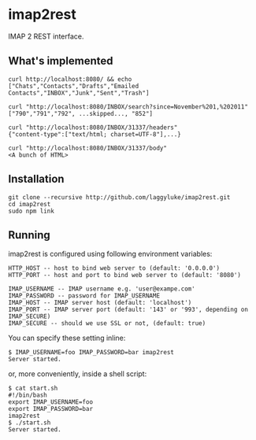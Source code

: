 imap2rest
=========

IMAP 2 REST interface.

What's implemented
------------------

    curl http://localhost:8080/ && echo
    ["Chats","Contacts","Drafts","Emailed Contacts","INBOX","Junk","Sent","Trash"]

    curl "http://localhost:8080/INBOX/search?since=November%201,%202011"
    ["790","791","792", ...skipped..., "852"]

    curl "http://localhost:8080/INBOX/31337/headers"
    {"content-type":["text/html; charset=UTF-8"],...}

    curl "http://localhost:8080/INBOX/31337/body"
    <A bunch of HTML>


Installation
------------

    git clone --recursive http://github.com/laggyluke/imap2rest.git
    cd imap2rest
    sudo npm link

Running
-------

imap2rest is configured using following environment variables:

    HTTP_HOST -- host to bind web server to (default: '0.0.0.0')
    HTTP_PORT -- host and port to bind web server to (default: '8080')

    IMAP_USERNAME -- IMAP username e.g. 'user@exampe.com'
    IMAP_PASSWORD -- password for IMAP_USERNAME
    IMAP_HOST -- IMAP server host (default: 'localhost')
    IMAP_PORT -- IMAP server port (default: '143' or '993', depending on IMAP_SECURE)
    IMAP_SECURE -- should we use SSL or not, (default: true)

You can specify these setting inline:

    $ IMAP_USERNAME=foo IMAP_PASSWORD=bar imap2rest
    Server started.

or, more conveniently, inside a shell script:

    $ cat start.sh
    #!/bin/bash
    export IMAP_USERNAME=foo
    export IMAP_PASSWORD=bar
    imap2rest
    $ ./start.sh
    Server started.
